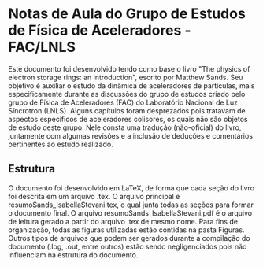 # Notas de Aula do Grupo de Estudos de Física de Aceleradores - FAC/LNLS

Este documento foi desenvolvido tendo como base o livro "The physics of electron storage rings: an introduction", escrito por Matthew Sands. Seu objetivo é auxiliar o estudo da dinâmica de aceleradores de particulas, mais especificamente durante as discussões do grupo de estudos criado pelo grupo de Física de Aceleradores (FAC) do Laboratório Nacional de Luz Síncrotron (LNLS). Alguns capítulos foram desprezados pois tratavam de aspectos específicos de aceleradores colisores, os quais não são objetos de estudo deste grupo. Nele consta uma tradução (não-oficial) do livro, juntamente com algumas revisões e a inclusão de deduções e comentários pertinentes ao estudo realizado.

## Estrutura

O documento foi desenvolvido em LaTeX, de forma que cada seção do livro foi descrita em um arquivo .tex. O arquivo principal é resumoSands_IsabellaStevani.tex, o qual junta todas as seções para formar o documento final. O arquivo resumoSands_IsabellaStevani.pdf é o arquivo de leitura gerado a partir do arquivo .tex de mesmo nome. Para fins de organização, todas as figuras utilizadas estão contidas na pasta Figuras. Outros tipos de arquivos que podem ser gerados durante a compilação do documento (.log, .out, entre outros) estão sendo negligenciados pois não influenciam na estrutura do documento.
